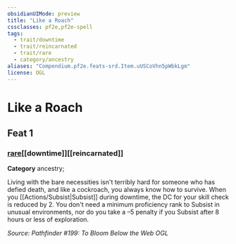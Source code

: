 ```yaml
---
obsidianUIMode: preview
title: "Like a Roach"
cssclasses: pf2e,pf2e-spell
tags:
  - trait/downtime
  - trait/reincarnated
  - trait/rare
  - category/ancestry
aliases: "Compendium.pf2e.feats-srd.Item.uUSCoVhn5pWbkLgm"
license: OGL
---
```

# Like a Roach
## Feat 1
### [rare](rare "Rare Rarity Trait")[[downtime]][[reincarnated]]

**Category** ancestry; 




Living with the bare necessities isn't terribly hard for someone who has defied death, and like a cockroach, you always know how to survive. When you [[Actions/Subsist|Subsist]] during downtime, the DC for your skill check is reduced by 2. You don't need a minimum proficiency rank to Subsist in unusual environments, nor do you take a –5 penalty if you Subsist after 8 hours or less of exploration.

*Source: Pathfinder #199: To Bloom Below the Web*
*OGL*